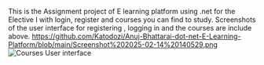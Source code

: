 This is the Assignment project of E learning platform using .net for the Elective I with login, register and courses you can find to study.
Screenshots of the user interface for registering , logging in and the courses are include above.
https://github.com/Katodozi/Anuj-Bhattarai-dot-net-E-Learning-Platform/blob/main/Screenshot%202025-02-14%20140529.png
![Courses User interface]([directory/image.png](https://github.com/Katodozi/Anuj-Bhattarai-dot-net-E-Learning-Platform/blob/main/Screenshot%202025-02-14%20140529.png))
